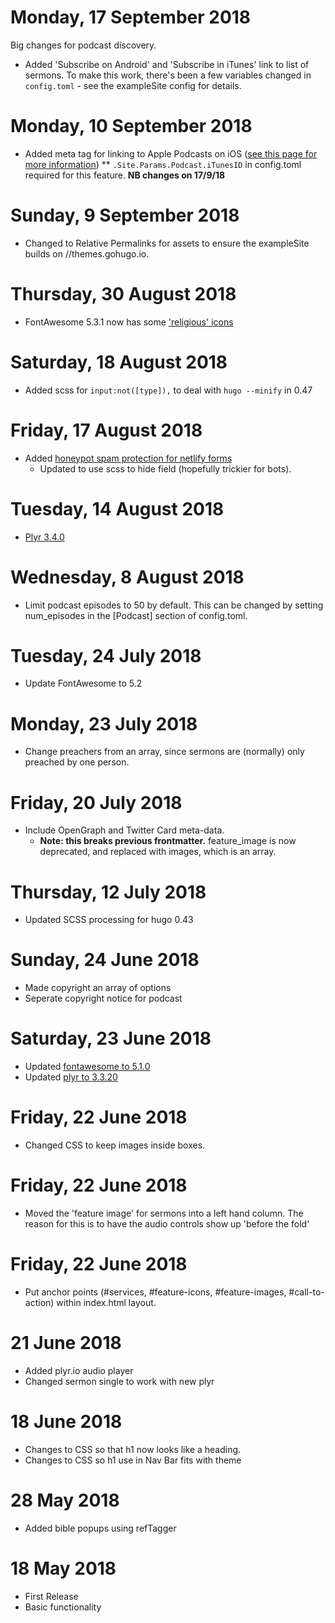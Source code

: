 # Monday, 17 September 2018
Big changes for podcast discovery.
* Added 'Subscribe on Android' and 'Subscribe in iTunes' link to list of sermons.
To make this work, there's been a few variables changed in `config.toml` - see the exampleSite config for details.

# Monday, 10 September 2018
* Added meta tag for linking to Apple Podcasts on iOS ([see this page for more information](https://blog.pacific-content.com/optimize-your-podcast-website-for-ios-with-a-single-line-of-code-cf56a7a3f486))
** `.Site.Params.Podcast.iTunesID` in config.toml required for this feature. **NB changes on 17/9/18**

# Sunday, 9 September 2018
* Changed to Relative Permalinks for assets to ensure the exampleSite builds on //themes.gohugo.io.

# Thursday, 30 August 2018
* FontAwesome 5.3.1 now has some ['religious' icons](https://fontawesome.com/icons?d=gallery&c=religion)

# Saturday, 18 August 2018
* Added scss for `input:not([type]),` to deal with `hugo --minify` in 0.47

# Friday, 17 August 2018
* Added [honeypot spam protection for netlify forms](https://www.netlify.com/docs/form-handling/#honeypot-field)
   * Updated to use scss to hide field (hopefully trickier for bots).

# Tuesday, 14 August 2018
* [Plyr 3.4.0](https://github.com/sampotts/plyr/releases/tag/v3.4.0)

# Wednesday, 8 August 2018
* Limit podcast episodes to 50 by default. This can be changed by setting num_episodes in the [Podcast] section of config.toml.

# Tuesday, 24 July 2018
* Update FontAwesome to 5.2

# Monday, 23 July 2018
* Change preachers from an array, since sermons are (normally) only preached by one person.

# Friday, 20 July 2018
* Include OpenGraph and Twitter Card meta-data.
  * **Note: this breaks previous frontmatter.** feature_image is now deprecated, and replaced with images, which is an array.

# Thursday, 12 July 2018
* Updated SCSS processing for hugo 0.43

# Sunday, 24 June 2018
* Made copyright an array of options
* Seperate copyright notice for podcast

# Saturday, 23 June 2018
* Updated [fontawesome to 5.1.0](https://blog.fontawesome.com/font-awesome-5-1-409-new-icons-more-4c1e407fae49?gi=22b3b04bdc95)
* Updated [plyr to 3.3.20](https://github.com/sampotts/plyr/releases/tag/v3.3.20)

# Friday, 22 June 2018
* Changed CSS to keep images inside boxes.

# Friday, 22 June 2018
* Moved the 'feature image' for sermons into a left hand column. The reason for this is to have the audio controls show up 'before the fold'

# Friday, 22 June 2018
* Put anchor points (#services, #feature-icons, #feature-images, #call-to-action) within index.html layout.

# 21 June 2018
* Added plyr.io audio player
* Changed sermon single to work with new plyr

# 18 June 2018
* Changes to CSS so that h1 now looks like a heading.
* Changes to CSS so h1 use in Nav Bar fits with theme

# 28 May 2018
* Added bible popups using refTagger

# 18 May 2018
* First Release
* Basic functionality
